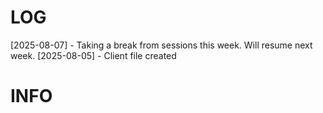 # LOG
[2025-08-07] - Taking a break from sessions this week. Will resume next week.
[2025-08-05] - Client file created

# INFO